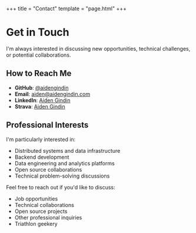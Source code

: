 +++
title = "Contact"
template = "page.html"
+++

# Get in Touch

I'm always interested in discussing new opportunities, technical challenges, or potential collaborations.

## How to Reach Me

- **GitHub**: [@aidengindin](https://github.com/aidengindin)
- **Email**: [aiden@aidengindin.com](mailto:aiden@aidengindin.com)
- **LinkedIn**: [Aiden Gindin](https://www.linkedin.com/in/aidengindin/)
- **Strava**: [Aiden Gindin](https://www.strava.com/athletes/24906255)

## Professional Interests

I'm particularly interested in:

- Distributed systems and data infrastructure
- Backend development
- Data engineering and analytics platforms
- Open source collaborations
- Technical problem-solving discussions

Feel free to reach out if you'd like to discuss:
- Job opportunities
- Technical collaborations
- Open source projects
- Other professional inquiries
- Triathlon geekery

